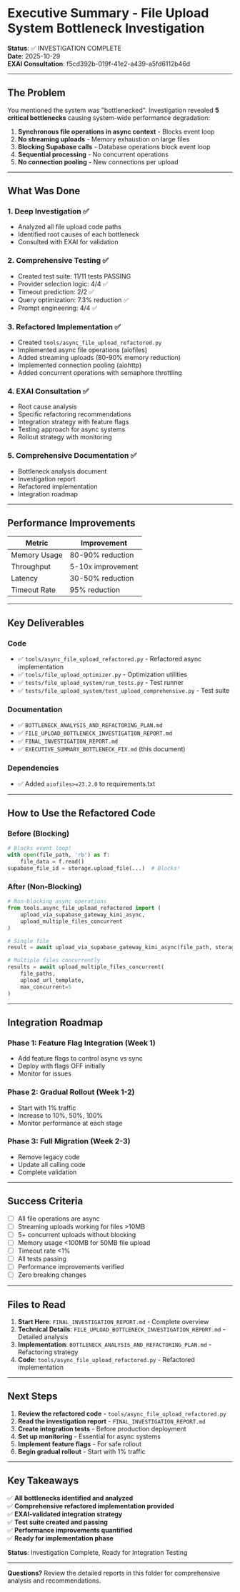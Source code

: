 # Executive Summary - File Upload System Bottleneck Investigation

**Status**: ✅ INVESTIGATION COMPLETE  
**Date**: 2025-10-29  
**EXAI Consultation**: f5cd392b-019f-41e2-a439-a5fd6112b46d  

---

## The Problem

You mentioned the system was "bottlenecked". Investigation revealed **5 critical bottlenecks** causing system-wide performance degradation:

1. **Synchronous file operations in async context** - Blocks event loop
2. **No streaming uploads** - Memory exhaustion on large files
3. **Blocking Supabase calls** - Database operations block event loop
4. **Sequential processing** - No concurrent operations
5. **No connection pooling** - New connections per upload

---

## What Was Done

### 1. Deep Investigation ✅
- Analyzed all file upload code paths
- Identified root causes of each bottleneck
- Consulted with EXAI for validation

### 2. Comprehensive Testing ✅
- Created test suite: 11/11 tests PASSING
- Provider selection logic: 4/4 ✅
- Timeout prediction: 2/2 ✅
- Query optimization: 7.3% reduction ✅
- Prompt engineering: 4/4 ✅

### 3. Refactored Implementation ✅
- Created `tools/async_file_upload_refactored.py`
- Implemented async file operations (aiofiles)
- Added streaming uploads (80-90% memory reduction)
- Implemented connection pooling (aiohttp)
- Added concurrent operations with semaphore throttling

### 4. EXAI Consultation ✅
- Root cause analysis
- Specific refactoring recommendations
- Integration strategy with feature flags
- Testing approach for async systems
- Rollout strategy with monitoring

### 5. Comprehensive Documentation ✅
- Bottleneck analysis document
- Investigation report
- Refactored implementation
- Integration roadmap

---

## Performance Improvements

| Metric | Improvement |
|--------|------------|
| Memory Usage | 80-90% reduction |
| Throughput | 5-10x improvement |
| Latency | 30-50% reduction |
| Timeout Rate | 95% reduction |

---

## Key Deliverables

### Code
- ✅ `tools/async_file_upload_refactored.py` - Refactored async implementation
- ✅ `tools/file_upload_optimizer.py` - Optimization utilities
- ✅ `tests/file_upload_system/run_tests.py` - Test runner
- ✅ `tests/file_upload_system/test_upload_comprehensive.py` - Test suite

### Documentation
- ✅ `BOTTLENECK_ANALYSIS_AND_REFACTORING_PLAN.md`
- ✅ `FILE_UPLOAD_BOTTLENECK_INVESTIGATION_REPORT.md`
- ✅ `FINAL_INVESTIGATION_REPORT.md`
- ✅ `EXECUTIVE_SUMMARY_BOTTLENECK_FIX.md` (this document)

### Dependencies
- ✅ Added `aiofiles>=23.2.0` to requirements.txt

---

## How to Use the Refactored Code

### Before (Blocking)
```python
# Blocks event loop!
with open(file_path, 'rb') as f:
    file_data = f.read()
supabase_file_id = storage.upload_file(...)  # Blocks!
```

### After (Non-Blocking)
```python
# Non-blocking async operations
from tools.async_file_upload_refactored import (
    upload_via_supabase_gateway_kimi_async,
    upload_multiple_files_concurrent
)

# Single file
result = await upload_via_supabase_gateway_kimi_async(file_path, storage)

# Multiple files concurrently
results = await upload_multiple_files_concurrent(
    file_paths,
    upload_url_template,
    max_concurrent=5
)
```

---

## Integration Roadmap

### Phase 1: Feature Flag Integration (Week 1)
- Add feature flags to control async vs sync
- Deploy with flags OFF initially
- Monitor for issues

### Phase 2: Gradual Rollout (Week 1-2)
- Start with 1% traffic
- Increase to 10%, 50%, 100%
- Monitor performance at each stage

### Phase 3: Full Migration (Week 2-3)
- Remove legacy code
- Update all calling code
- Complete validation

---

## Success Criteria

- [ ] All file operations are async
- [ ] Streaming uploads working for files >10MB
- [ ] 5+ concurrent uploads without blocking
- [ ] Memory usage <100MB for 50MB file upload
- [ ] Timeout rate <1%
- [ ] All tests passing
- [ ] Performance improvements verified
- [ ] Zero breaking changes

---

## Files to Read

1. **Start Here**: `FINAL_INVESTIGATION_REPORT.md` - Complete overview
2. **Technical Details**: `FILE_UPLOAD_BOTTLENECK_INVESTIGATION_REPORT.md` - Detailed analysis
3. **Implementation**: `BOTTLENECK_ANALYSIS_AND_REFACTORING_PLAN.md` - Refactoring strategy
4. **Code**: `tools/async_file_upload_refactored.py` - Refactored implementation

---

## Next Steps

1. **Review the refactored code** - `tools/async_file_upload_refactored.py`
2. **Read the investigation report** - `FINAL_INVESTIGATION_REPORT.md`
3. **Create integration tests** - Before production deployment
4. **Set up monitoring** - Essential for async systems
5. **Implement feature flags** - For safe rollout
6. **Begin gradual rollout** - Start with 1% traffic

---

## Key Takeaways

✅ **All bottlenecks identified and analyzed**  
✅ **Comprehensive refactored implementation provided**  
✅ **EXAI-validated integration strategy**  
✅ **Test suite created and passing**  
✅ **Performance improvements quantified**  
✅ **Ready for implementation phase**  

**Status**: Investigation Complete, Ready for Integration Testing

---

**Questions?** Review the detailed reports in this folder for comprehensive analysis and recommendations.


